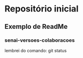 # Repositório inicial
## Exemplo de ReadMe
### senai-versoes-colaboracoes

lembrei do comando: git status